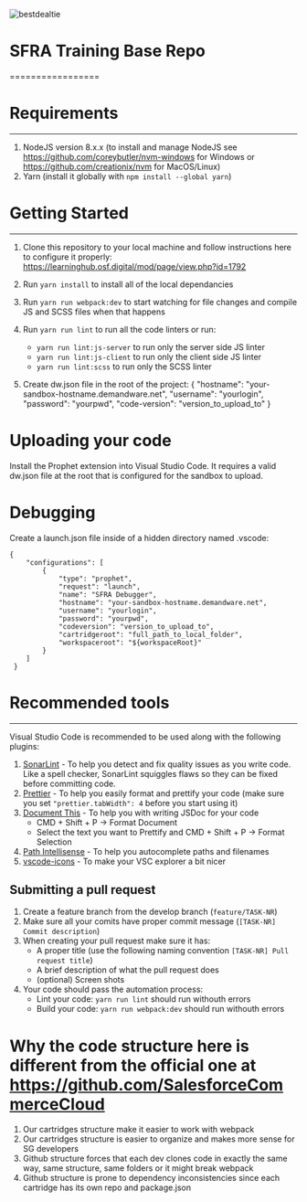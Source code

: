 


![bestdealtie](https://user-images.githubusercontent.com/70142353/197554320-07ed4bd6-42ae-4b49-a179-e2c3113ff91d.jpg)





# SFRA Training Base Repo
=================


# Requirements
------------

1. NodeJS version 8.x.x (to install and manage NodeJS see https://github.com/coreybutler/nvm-windows for Windows or https://github.com/creationix/nvm for MacOS/Linux)
2. Yarn (install it globally with `npm install --global yarn`)


# Getting Started
---------------

1. Clone this repository to your local machine and follow instructions here to configure it properly: 
https://learninghub.osf.digital/mod/page/view.php?id=1792
3. Run `yarn install` to install all of the local dependancies
4. Run `yarn run webpack:dev` to start watching for file changes and compile JS and SCSS files when that happens
5. Run `yarn run lint` to run all the code linters or run:
    * `yarn run lint:js-server` to run only the server side JS linter
    * `yarn run lint:js-client` to run only the client side JS linter
    * `yarn run lint:scss` to run only the SCSS linter

5. Create dw.json file in the root of the project:
{
    "hostname": "your-sandbox-hostname.demandware.net",
    "username": "yourlogin",
    "password": "yourpwd",
    "code-version": "version_to_upload_to"
}

# Uploading your code
Install the Prophet extension into Visual Studio Code. It requires a valid dw.json file at the root that is configured for the sandbox to upload.

# Debugging
Create a launch.json file inside of a hidden directory named .vscode:
```
{
    "configurations": [
        {
            "type": "prophet",
            "request": "launch",
            "name": "SFRA Debugger",
            "hostname": "your-sandbox-hostname.demandware.net",
            "username": "yourlogin",
            "password": "yourpwd",
            "codeversion": "version_to_upload_to",
            "cartridgeroot": "full_path_to_local_folder",
            "workspaceroot": "${workspaceRoot}"
        }
    ]
 }
```
 

# Recommended tools
-----------------

Visual Studio Code is recommended to be used along with the following plugins:

1. [SonarLint](https://marketplace.visualstudio.com/items?itemName=SonarSource.sonarlint-vscode) - To help you detect and fix quality issues as you write code. Like a spell checker, SonarLint squiggles flaws so they can be fixed before committing code.
2. [Prettier](https://marketplace.visualstudio.com/items?itemName=esbenp.prettier-vscode) - To help you easily format and prettify your code (make sure you set `"prettier.tabWidth": 4` before you start using it)
3. [Document This](https://marketplace.visualstudio.com/items?itemName=joelday.docthis) - To help you with writing JSDoc for your code
    * CMD + Shift + P -> Format Document
    * Select the text you want to Prettify and CMD + Shift + P -> Format Selection
4. [Path Intellisense](https://marketplace.visualstudio.com/items?itemName=christian-kohler.path-intellisense) - To help you autocomplete paths and filenames
5. [vscode-icons](https://marketplace.visualstudio.com/items?itemName=robertohuertasm.vscode-icons) - To make your VSC explorer a bit nicer


Submitting a pull request
-------------------------

1. Create a feature branch from the develop branch (`feature/TASK-NR`)
2. Make sure all your comits have proper commit message (`[TASK-NR] Commit description`)
2. When creating your pull request make sure it has:
    * A proper title (use the following naming convention `[TASK-NR] Pull request title`)
    * A brief description of what the pull request does
    * (optional) Screen shots
3. Your code should pass the automation process:
    * Lint your code: `yarn run lint` should run withouth errors
    * Build your code: `yarn run webpack:dev` should run withouth errors

# Why the code structure here is different from the official one at https://github.com/SalesforceCommerceCloud
1. Our cartridges structure make it easier to work with webpack
2. Our cartridges structure is easier to organize and makes more sense for SG developers
3. Github structure forces that each dev clones code in exactly the same way, same structure, same folders or it might break webpack
4. Github structure is prone to dependency inconsistencies since each cartridge has its own repo and package.json
